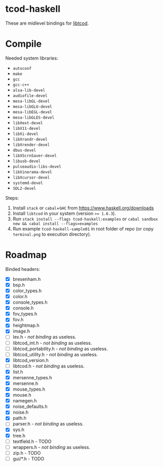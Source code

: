 # tcod-haskell

These are midlevel bindings for [libtcod](https://bitbucket.org/libtcod/libtcod).

# Compile

Needed system libraries:
- `autoconf`
- `make`
- `gcc`
- `gcc-c++`
- `alsa-lib-devel`
- `audiofile-devel`
- `mesa-libGL-devel`
- `mesa-libGLU-devel`
- `mesa-libEGL-devel`
- `mesa-libGLES-devel`
- `libXext-devel`
- `libX11-devel`
- `libXi-devel`
- `libXrandr-devel`
- `libXrender-devel`
- `dbus-devel`
- `libXScrnSaver-devel`
- `libusb-devel`
- `pulseaudio-libs-devel`
- `libXinerama-devel`
- `libXcursor-devel`
- `systemd-devel`
- `SDL2-devel`

Steps:
1. Install `stack` or `cabal`+`GHC` from https://www.haskell.org/downloads
2. Install `libtcod` in your system (version `>= 1.6.3`).
3. Run `stack install --flags tcod-haskell:examples` or `cabal sandbox new && cabal install --flags=examples`
4. Run example `tcod-haskell-sample01` in root folder of repo (or copy `terminal.png` to execution directory).

# Roadmap

Binded headers:

- [x] bresenham.h
- [x] bsp.h
- [x] color_types.h
- [x] color.h
- [x] console_types.h
- [x] console.h
- [x] fov_types.h
- [x] fov.h
- [x] heightmap.h
- [x] image.h
- [ ] lex.h - *not binding* as useless.
- [ ] libtcod_int.h - *not binding* as useless.
- [ ] libtcod_portability.h - *not binding* as useless.
- [ ] libtcod_utility.h - *not binding* as useless.
- [x] libtcod_version.h
- [ ] libtcod.h - *not binding* as useless.
- [x] list.h
- [x] mersenne_types.h
- [x] mersenne.h
- [x] mouse_types.h
- [x] mouse.h
- [x] namegen.h
- [x] noise_defaults.h
- [x] noise.h
- [x] path.h
- [ ] parser.h - *not binding* as useless.
- [x] sys.h
- [x] tree.h
- [ ] textfield.h - TODO
- [ ] wrappers.h - *not binding* as useless.
- [ ] zip.h - TODO
- [ ] gui/*.h - TODO
